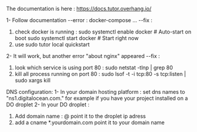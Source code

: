 The documentation is here : 
https://docs.tutor.overhang.io/

1- Follow documentation
--error : docker-compose ...
--fix : 
1. check docker is running : sudo systemctl enable docker # Auto-start on boot
sudo systemctl start docker # Start right now
2. use sudo tutor local quickstart 

2- It will work, but another error "about nginx" appeared 
--fix : 
1. look which service is using port 80 : sudo netstat -tlnp | grep 80
2. kill all process running on port 80 : sudo lsof -t -i tcp:80 -s tcp:listen | sudo xargs kill

DNS configuration:
1- In your domain hosting platform : set dns names to "ns1.digitalocean.com." for example if you have your project installed on a DO droplet
2- In your DO droplet :
1. Add domain name : @ point it to the droplet ip adress
2. add a cname *.yourdomain.com point it to your domain name 
